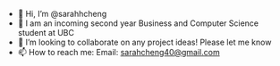 - 👋 Hi, I’m @sarahhcheng
- 👀 I am an incoming second year Business and Computer Science student at UBC
- 💞️ I’m looking to collaborate on any project ideas! Please let me know 
- 📫 How to reach me: Email: sarahcheng40@gmail.com        

<!---
sarahhcheng/sarahhcheng is a ✨ special ✨ repository because its `README.md` (this file) appears on your GitHub profile.
You can click the Preview link to take a look at your changes.
--->

